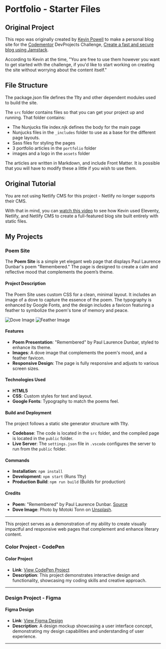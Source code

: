# Portfolio - Starter Files

## Original Project

This repo was originally created by [Kevin Powell](https://kevinpowell.co) to make a personal blog site for the [Codementor](https://www.codementor.io/) DevProjects Challenge, [Create a fast and secure blog using Jamstack](https://www.codementor.io/projects/web/create-a-fast-and-secure-blog-using-jamstack-c93coupnxb).

According to Kevin at the time, "You are free to use them however you want to get started with the challenge, if you'd like to start working on creating the site without worrying about the content itself."

## File Structure

The package.json file defines the 11ty and other dependent modules used to build the site.

The `src` folder contains files so that you can get your project up and running. That folder contains:

- The Nunjucks file index.njk defines the body for the main page
- Nunjucks files in the `_includes` folder to use as a base for the different page layouts.
- Sass files for styling the pages
- 3 portfolio articles in the `portfolio` folder
- images and a logo in the `assets` folder

The articles are written in Markdown, and include Front Matter. It is possible that you will have to modify these a little if you wish to use them.

## Original Tutorial

You are not using Netlify CMS for this project - Netlify no longer supports their CMS.

With that in mind, you can [watch this video](https://youtu.be/4wD00RT6d-g) to see how Kevin used Eleventy, Netlify, and Netlify CMS to create a full-featured blog site built entirely with static files.


## My Projects

### Poem Site

The **Poem Site** is a simple yet elegant web page that displays Paul Laurence Dunbar's poem "Remembered." The page is designed to create a calm and reflective mood that complements the poem’s theme.

#### Project Description

The Poem Site uses custom CSS for a clean, minimal layout. It includes an image of a dove to capture the essence of the poem. The typography is enhanced by Google Fonts, and the design includes a favicon featuring a feather to symbolize the poem's tone of memory and peace.

![Dove Image](../images/Dove(cropped).jpg)
![Feather Image](../images/Feather.jpg)

#### Features

- **Poem Presentation**: "Remembered" by Paul Laurence Dunbar, styled to enhance its theme.
- **Images**: A dove image that complements the poem's mood, and a feather favicon.
- **Responsive Design**: The page is fully responsive and adjusts to various screen sizes.

#### Technologies Used

- **HTML5**
- **CSS**: Custom styles for text and layout.
- **Google Fonts**: Typography to match the poems feel.
  
#### Build and Deployment

The project follows a static site generator structure with 11ty.

- **Codebase**: The code is located in the `src` folder, and the compiled page is located in the `public` folder.
- **Live Server**: The `settings.json` file in `.vscode` configures the server to run from the `public` folder.

#### Commands

- **Installation**: `npm install`
- **Development**: `npm start` (Runs 11ty)
- **Production Build**: `npm run build` (Builds for production)

#### Credits

- **Poem**: "Remembered" by Paul Laurence Dunbar. [Source](https://www.public-domain-poetry.com/poems/remembered)
- **Dove Image**: Photo by Motoki Tonn on [Unsplash](https://unsplash.com/photos/1hfCU3dGjjI).

---

This project serves as a demonstration of my ability to create visually impactful and responsive web pages that complement and enhance literary content.

### Color Project - CodePen

#### Color Project

- **Link**: [View CodePen Project](https://codepen.io/LyssaMA/pen/GRVrVqo)
- **Description**: This project demonstrates interactive design and functionality, showcasing my coding skills and creative approach.

---

### Design Project - Figma

#### Figma Design

- **Link**: [View Figma Design](https://www.figma.com/design/vI2aNCYYgSwbngzFxwxDNr/road-less-traveled?node-id=4-10&node-type=FRAME&t=dsNSXE52Iw3ynhsL-0)
- **Description**: A design mockup showcasing a user interface concept, demonstrating my design capabilities and understanding of user experience.

---
